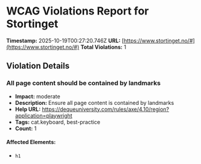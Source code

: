 # WCAG Violations Report for Stortinget

**Timestamp:** 2025-10-19T00:27:20.746Z
**URL:** [https://www.stortinget.no/#](https://www.stortinget.no/#)
**Total Violations:** 1

## Violation Details

### All page content should be contained by landmarks

- **Impact:** moderate
- **Description:** Ensure all page content is contained by landmarks
- **Help URL:** https://dequeuniversity.com/rules/axe/4.10/region?application=playwright
- **Tags:** cat.keyboard, best-practice
- **Count:** 1

#### Affected Elements:

- `h1`
